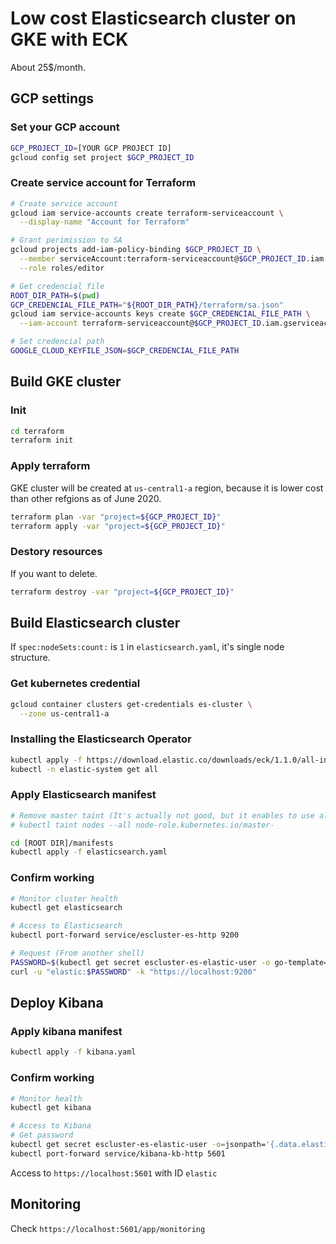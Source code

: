 # Low cost Elasticsearch cluster on GKE with ECK
About 25$/month.

## GCP settings
### Set your GCP account
```sh
GCP_PROJECT_ID=[YOUR GCP PROJECT ID]
gcloud config set project $GCP_PROJECT_ID
```

### Create service account for Terraform
```sh
# Create service account
gcloud iam service-accounts create terraform-serviceaccount \
  --display-name "Account for Terraform"

# Grant perimission to SA
gcloud projects add-iam-policy-binding $GCP_PROJECT_ID \
  --member serviceAccount:terraform-serviceaccount@$GCP_PROJECT_ID.iam.gserviceaccount.com \
  --role roles/editor

# Get credencial file
ROOT_DIR_PATH=$(pwd)
GCP_CREDENCIAL_FILE_PATH="${ROOT_DIR_PATH}/terraform/sa.json"
gcloud iam service-accounts keys create $GCP_CREDENCIAL_FILE_PATH \
  --iam-account terraform-serviceaccount@$GCP_PROJECT_ID.iam.gserviceaccount.com

# Set credencial path
GOOGLE_CLOUD_KEYFILE_JSON=$GCP_CREDENCIAL_FILE_PATH
```

## Build GKE cluster
### Init
```sh
cd terraform
terraform init
```

### Apply terraform
GKE cluster will be created at `us-central1-a` region, because it is lower cost than other refgions as of June 2020.

```sh
terraform plan -var "project=${GCP_PROJECT_ID}"
terraform apply -var "project=${GCP_PROJECT_ID}"
```

### Destory resources
If you want to delete.
```sh
terraform destroy -var "project=${GCP_PROJECT_ID}"
```

## Build Elasticsearch cluster
If `spec:nodeSets:count:` is `1` in `elasticsearch.yaml`, it's single node structure.

### Get kubernetes credential
```sh
gcloud container clusters get-credentials es-cluster \
  --zone us-central1-a
```

### Installing the Elasticsearch Operator
```sh
kubectl apply -f https://download.elastic.co/downloads/eck/1.1.0/all-in-one.yaml
kubectl -n elastic-system get all
```

### Apply Elasticsearch manifest
```sh
# Remove master taint (It's actually not good, but it enables to use all nodes)
# kubectl taint nodes --all node-role.kubernetes.io/master-

cd [ROOT DIR]/manifests
kubectl apply -f elasticsearch.yaml
```

### Confirm working
```sh
# Monitor cluster health
kubectl get elasticsearch

# Access to Elasticsearch
kubectl port-forward service/escluster-es-http 9200

# Request (From another shell)
PASSWORD=$(kubectl get secret escluster-es-elastic-user -o go-template='{{.data.elastic | base64decode}}')
curl -u "elastic:$PASSWORD" -k "https://localhost:9200"
```

## Deploy Kibana
### Apply kibana manifest
```sh
kubectl apply -f kibana.yaml
```

### Confirm working
```sh
# Monitor health
kubectl get kibana

# Access to Kibana
# Get password
kubectl get secret escluster-es-elastic-user -o=jsonpath='{.data.elastic}' | base64 --decode; echo
kubectl port-forward service/kibana-kb-http 5601
```

Access to `https://localhost:5601` with ID `elastic`

## Monitoring
Check `https://localhost:5601/app/monitoring`


